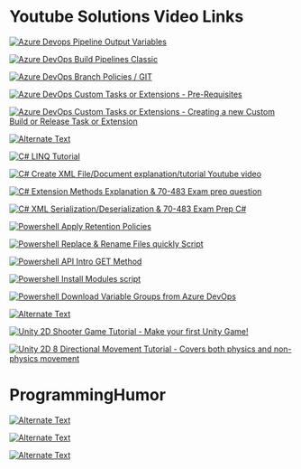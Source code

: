 # Youtube Solutions Video Links

[![Azure Devops Pipeline Output Variables](https://i.ytimg.com/vi/kMkhfuE0UeM/hqdefault.jpg?sqp=-oaymwEcCPYBEIoBSFXyq4qpAw4IARUAAIhCGAFwAcABBg==&rs=AOn4CLDeRrmukLD_pmdnDqizKFZAjllaRA)](https://youtu.be/kMkhfuE0UeM "Azure Devops Pipeline Output Variables")

[![Azure DevOps Build Pipelines Classic](https://i.ytimg.com/vi/0d6acAH5InE/hqdefault.jpg?sqp=-oaymwEcCPYBEIoBSFXyq4qpAw4IARUAAIhCGAFwAcABBg==&rs=AOn4CLCqLeAYfTVcXaaRVX5EkwFN-LjsFw)](https://youtu.be/0d6acAH5InE "Azure DevOps Build Pipelines Classic")

[![Azure DevOps Branch Policies / GIT](https://i.ytimg.com/vi/2nukM2TzD1Q/hqdefault.jpg?sqp=-oaymwEcCPYBEIoBSFXyq4qpAw4IARUAAIhCGAFwAcABBg==&rs=AOn4CLAi80can4oeemRegjwuOBIj7IEcsg)](https://youtu.be/2nukM2TzD1Q "Azure DevOps Branch Policies / GIT")

[![Azure DevOps Custom Tasks or Extensions - Pre-Requisites](https://i.ytimg.com/vi/ZcEeIUxHMy8/hqdefault.jpg?sqp=-oaymwEcCPYBEIoBSFXyq4qpAw4IARUAAIhCGAFwAcABBg==&rs=AOn4CLAUBrkUDHRjG7TySMMtfgUiZODLPQ)](https://youtu.be/ZcEeIUxHMy8 "Azure DevOps Custom Tasks or Extensions - Pre-Requisites")

[![Azure DevOps Custom Tasks or Extensions - Creating a new Custom Build or Release Task or Extension](https://i.ytimg.com/vi/S2A_4pHzQ54/hqdefault.jpg?sqp=-oaymwEcCPYBEIoBSFXyq4qpAw4IARUAAIhCGAFwAcABBg==&rs=AOn4CLB9wb6ta3r3mUUifF4YyMcKcZ_K0w)](https://youtu.be/S2A_4pHzQ54 "Azure DevOps Custom Tasks or Extensions - Creating a new Custom Build or Release Task or Extension")

[![Alternate Text](https://i.ytimg.com/vi/X99UAVB5gmg/hqdefault.jpg?sqp=-oaymwEcCPYBEIoBSFXyq4qpAw4IARUAAIhCGAFwAcABBg==&rs=AOn4CLAEXuWeoGGb1-XYywKfMISKVP-BDQ)](https://youtu.be/X99UAVB5gmg "Azure DevOps Custom Tasks or Extensions - Unit testing with Mocha")

[![C# LINQ Tutorial](https://i9.ytimg.com/vi/ndQbKgJritA/mqdefault.jpg?v=5f4674e2&sqp=CNCNjJ8G&rs=AOn4CLCoslb1ERZ4d5y0RpbHMoahZ_fzXw)](https://www.youtube.com/watch?v=ndQbKgJritA&t "C# LINQ Tutorial ")

[![C# Create XML File/Document explanation/tutorial Youtube video](https://i.ytimg.com/vi/RwV0SXtsW5A/hqdefault.jpg?sqp=-oaymwEcCPYBEIoBSFXyq4qpAw4IARUAAIhCGAFwAcABBg==&rs=AOn4CLD7SjE3iK3o5XbrLI-_3BBhyeTi3w)](https://www.youtube.com/watch?v=RwV0SXtsW5A "C# Create XML File/Document explanation/tutorial Youtube video  ")

[![C# Extension Methods Explanation & 70-483 Exam prep question](https://i9.ytimg.com/vi_webp/UGJ2LIgFRN8/mqdefault.webp?v=5a33173a&sqp=CPyPjJ8G&rs=AOn4CLCoiG6MqzEqwzrHpkn3c2J-adu3gw)](https://youtu.be/UGJ2LIgFRN8 "C# Extension Methods Explanation & 70-483 Exam prep question ")

[![C# XML Serialization/Deserialization & 70-483 Exam Prep C#](https://i9.ytimg.com/vi_webp/2CCwy121V6Q/mqdefault.webp?v=5a471171&sqp=CPyPjJ8G&rs=AOn4CLDvMeco-4L41ZWBpnfBU3VpRPArog)](https://youtu.be/2CCwy121V6Q "C# XML Serialization/Deserialization & 70-483 Exam Prep C#")

[![Powershell Apply Retention Policies](https://i.ytimg.com/vi/bGI-uidHfxA/hqdefault.jpg?sqp=-oaymwEcCPYBEIoBSFXyq4qpAw4IARUAAIhCGAFwAcABBg==&rs=AOn4CLDMoPAYJbbCqpM0aCKBtI3y20Bsng)](https://youtu.be/bGI-uidHfxA "Powershell Apply Retention Policies")

[![Powershell Replace & Rename Files quickly Script](https://i.ytimg.com/vi/tiouHNzAl8Q/hqdefault.jpg?sqp=-oaymwEcCPYBEIoBSFXyq4qpAw4IARUAAIhCGAFwAcABBg==&rs=AOn4CLC1HdyRqAR6Fl5PcaLNzOGJy0PBYQ)](https://youtu.be/tiouHNzAl8Q "Powershell Replace & Rename Files quickly Script")

[![Powershell API Intro GET Method](https://i.ytimg.com/vi/-NVh5cVOeO4/hqdefault.jpg?sqp=-oaymwEcCPYBEIoBSFXyq4qpAw4IARUAAIhCGAFwAcABBg==&rs=AOn4CLDYzJweSjfP88jkR_3CG5ysTldpcA)](https://youtu.be/-NVh5cVOeO4 "Powershell API Intro GET Method ")

[![Powershell Install Modules script](https://i.ytimg.com/vi/xGI6_nCjKn0/hqdefault.jpg?sqp=-oaymwEcCPYBEIoBSFXyq4qpAw4IARUAAIhCGAFwAcABBg==&rs=AOn4CLD4ve3zKKioLcSXcfk7GfcPdppoZA)](https://youtu.be/xGI6_nCjKn0 "Powershell Install Modules script")

[![Powershell Download Variable Groups from Azure DevOps](https://i9.ytimg.com/vi_webp/k_yd4dc9NzA/mq2.webp?sqp=CPyPjJ8G-oaymwEmCMACELQB8quKqQMa8AEB-AHUBoAC4AOKAgwIABABGF0gXShdMA8=&rs=AOn4CLBbBUO3Iczn47bU2zACjwgNbJzueQ)](https://youtu.be/k_yd4dc9NzA "Powershell Download Variable Groups from Azure DevOps")

[![Alternate Text](https://i.ytimg.com/vi/0nk2NDYyQT8/hqdefault.jpg?sqp=-oaymwEcCPYBEIoBSFXyq4qpAw4IARUAAIhCGAFwAcABBg==&rs=AOn4CLBFakMwVFAPnG5_STc7Fgr8z1F-wA)](https://youtu.be/0nk2NDYyQT8 "Powershell Change File/Folder security and permissions")

[![Unity 2D Shooter Game Tutorial - Make your first Unity Game! ](https://youtu.be/-on5HRW8v1A)](https://youtu.be/-on5HRW8v1A "Unity 2D Shooter Game Tutorial - Make your first Unity Game! ")

[![Unity 2D 8 Directional Movement Tutorial - Covers both physics and non-physics movement](https://i9.ytimg.com/vi_webp/km-04aUJy4o/mqdefault.webp?v=5bafc2aa&sqp=CKiSjJ8G&rs=AOn4CLDB9EoSK7bthAxKXqgjXT5SGPuj_w)](https://youtu.be/km-04aUJy4o "Unity 2D 8 Directional Movement Tutorial - Covers both physics and non-physics movement")




# ProgrammingHumor 

[![Alternate Text](https://i9.ytimg.com/vi/GGabKvaihm0/mqdefault.jpg?v=6120fab3&sqp=CITh6YwG&rs=AOn4CLAnl-R_pcAu4U1dqA7qW-l8Xr2xuw)](https://www.youtube.com/watch?v=GGabKvaihm0 "The Unanswered Question")

[![Alternate Text](https://i.ytimg.com/vi/ai6lRft6nus/hqdefault.jpg?sqp=-oaymwEcCPYBEIoBSFXyq4qpAw4IARUAAIhCGAFwAcABBg==&rs=AOn4CLDmJODn4coia8Fibiedke0rpw9oJg)](https://www.youtube.com/watch?v=ai6lRft6nus "Testing")

[![Alternate Text](https://i9.ytimg.com/vi_webp/6ax20_bwz1Q/mqdefault.webp?v=60207dbd&sqp=CITh6YwG&rs=AOn4CLByE2ATus3mCEEdaQIZshgug0r8sw)](https://www.youtube.com/watch?v=6ax20_bwz1Q "Crunch Time")

